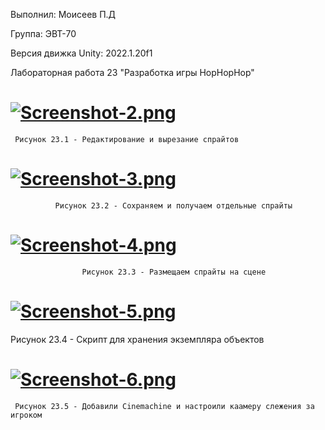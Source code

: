 Выполнил: Моисеев П.Д
   
Группа: ЭВТ-70

Версия движка Unity: 2022.1.20f1

Лабораторная работа 23 "Разработка игры HopHopHop"

# [![Screenshot-2.png](https://i.postimg.cc/PqPpGfd4/Screenshot-2.png)](https://postimg.cc/qtHMyThh)
     Рисунок 23.1 - Редактирование и вырезание спрайтов
     
# [![Screenshot-3.png](https://i.postimg.cc/C10gGJrq/Screenshot-3.png)](https://postimg.cc/ns3gZKJF)
              Рисунок 23.2 - Сохраняем и получаем отдельные спрайты
     
# [![Screenshot-4.png](https://i.postimg.cc/9FKsPJrQ/Screenshot-4.png)](https://postimg.cc/9rPxCPd6)
                    Рисунок 23.3 - Размещаем спрайты на сцене
                    
# [![Screenshot-5.png](https://i.postimg.cc/tT4rGxYc/Screenshot-5.png)](https://postimg.cc/qtWc8gcc)
   Рисунок 23.4 - Скрипт для хранения экземпляра объектов
   
# [![Screenshot-6.png](https://i.postimg.cc/tCqFSjnr/Screenshot-6.png)](https://postimg.cc/dDf73gBd)
     Рисунок 23.5 - Добавили Cinemachine и настроили каамеру слежения за игроком

